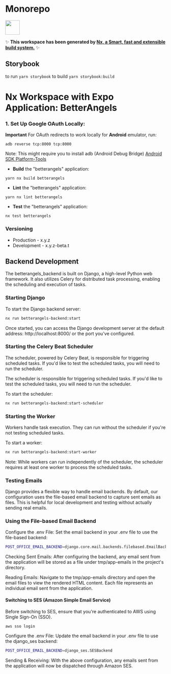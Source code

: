 # Monorepo

<a alt="Nx logo" href="https://nx.dev" target="_blank" rel="noreferrer"><img src="https://raw.githubusercontent.com/nrwl/nx/master/images/nx-logo.png" width="45"></a>

✨ **This workspace has been generated by [Nx, a Smart, fast and extensible build system.](https://nx.dev)** ✨

## Storybook

to run `yarn storybook`
to build `yarn storybook:build`

# Nx Workspace with Expo Application: BetterAngels

### 1. Set Up Google OAuth Locally:

**Important** For OAuth redirects to work locally for **Android** emulator, run:

```
adb reverse tcp:8000 tcp:8000
```

Note: This might require you to install adb (Android Debug Bridge) [Android SDK Platform-Tools](https://developer.android.com/studio/releases/platform-tools)

- **Build** the "betterangels" application:

```
yarn nx build betterangels
```

- **Lint** the "betterangels" application:

```
yarn nx lint betterangels
```

- **Test** the "betterangels" application:

```
nx test betterangels
```

### Versioning

- Production - x.y.z
- Development - x.y.z-beta.t


## Backend Development

The betterangels_backend is built on Django, a high-level Python web framework. It also utilizes Celery for distributed task processing, enabling the scheduling and execution of tasks.

### Starting Django

To start the Django backend server:

```bash
nx run betterangels-backend:start
```

Once started, you can access the Django development server at the default address: http://localhost:8000/ or the port you've configured.

### Starting the Celery Beat Scheduler

The scheduler, powered by Celery Beat, is responsible for triggering scheduled tasks. If you'd like to test the scheduled tasks, you will need to run the scheduler.

The scheduler is responsible for triggering scheduled tasks. If you'd like to test the scheduled tasks, you will need to run the scheduler.

To start the scheduler:

```bash
nx run betterangels-backend:start-scheduler
```

### Starting the Worker

Workers handle task execution. They can run without the scheduler if you're not testing scheduled tasks.

To start a worker:

```bash
nx run betterangels-backend:start-worker
```

Note: While workers can run independently of the scheduler, the scheduler requires at least one worker to process the scheduled tasks.

### Testing Emails

Django provides a flexible way to handle email backends. By default, our configuration uses the file-based email backend to capture sent emails as files. This is helpful for local development and testing without actually sending real emails.

### Using the File-based Email Backend

Configure the .env File: Set the email backend in your .env file to use the file-based backend:

```bash
POST_OFFICE_EMAIL_BACKEND=django.core.mail.backends.filebased.EmailBackend
```

Checking Sent Emails: After configuring the backend, any email sent from the application will be stored as a file under tmp/app-emails in the project's directory.

Reading Emails: Navigate to the tmp/app-emails directory and open the email files to view the rendered HTML content. Each file represents an individual email sent from the application.

#### Switching to SES (Amazon Simple Email Service)

Before switching to SES, ensure that you're authenticated to AWS using Single Sign-On (SSO).

```bash
aws sso login
```

Configure the .env File: Update the email backend in your .env file to use the django_ses backend:

```bash
POST_OFFICE_EMAIL_BACKEND=django_ses.SESBackend
```

Sending & Receiving: With the above configuration, any emails sent from the application will now be dispatched through Amazon SES.
